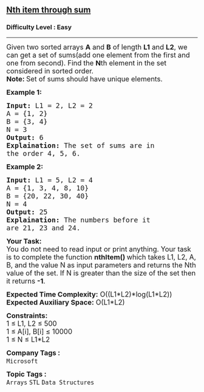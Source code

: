 <h2><a href="https://practice.geeksforgeeks.org/problems/nth-item-through-sum3544/1?page=2&difficulty[]=0&company[]=Amazon&company[]=Microsoft&company[]=Flipkart&company[]=Adobe&company[]=Google&company[]=Samsung&company[]=Accolite&company[]=MakeMyTrip&company[]=Snapdeal&company[]=Zoho&company[]=Paytm&company[]=Goldman%20Sachs&company[]=Morgan%20Stanley&company[]=Walmart&company[]=OYO%20Rooms&company[]=FactSet&company[]=D-E-Shaw&company[]=Ola%20Cabs&company[]=Oracle&company[]=MAQ%20Software&company[]=SAP%20Labs&company[]=VMWare&company[]=Hike&company[]=Facebook&company[]=Qualcomm&company[]=Intuit&company[]=Cisco&company[]=Visa&company[]=Directi&company[]=Linkedin&company[]=Yahoo&company[]=Payu&company[]=Wipro&company[]=BankBazaar&company[]=Synopsys&company[]=Citrix&company[]=Codenation&company[]=PayPal&company[]=TCS&company[]=Twitter&company[]=Housing.com&company[]=Atlassian&company[]=Media.net&company[]=GE&company[]=Yatra.com&company[]=Nutanix&company[]=Oxigen%20Wallet&company[]=Teradata&company[]=Accenture&company[]=Myntra&company[]=One97&company[]=Belzabar&company[]=Rockstand&company[]=Expedia&company[]=Kritikal%20Solutions&company[]=Drishti-Soft&company[]=Times%20Internet&company[]=Infosys&company[]=IBM&company[]=Groupon&company[]=Veritas&company[]=Opera&company[]=Juniper%20Networks&company[]=BrowserStack&company[]=Arcesium&company[]=Bloomberg&company[]=Cognizant&company[]=Moonfrog%20Labs&company[]=Netskope&company[]=Brocade&company[]=Sapient&company[]=Zillious&company[]=ABCO&company[]=OATS%20Systems&company[]=Kuliza&company[]=Airtel&company[]=Sprinklr&company[]=Fab.com&company[]=Informatica&company[]=National%20Instruments&company[]=JUSPAY&company[]=HSBC&company[]=Zomato&category[]=Arrays&sortBy=accuracy">Nth item through sum</a></h2><h3>Difficulty Level : Easy</h3><hr><div class="problems_problem_content__Xm_eO"><p><span style="font-size:18px">Given two sorted arrays <strong>A</strong> and <strong>B</strong> of length <strong>L1</strong>&nbsp;and <strong>L2</strong>, we can get a set of sums(add one element from the first and one from second). Find the <strong>N</strong>th element in the set considered in sorted order.<br>
<strong>Note:&nbsp;</strong>Set of sums should have unique elements.</span></p>

<p><strong><span style="font-size:18px">Example 1:</span></strong></p>

<pre><span style="font-size:18px"><strong>Input:</strong> L1 = 2, L2 = 2
A = {1, 2}
B = {3, 4}
N = 3
<strong>Output:</strong> 6
<strong>Explaination:</strong> The set of sums are in 
the order 4, 5, 6.</span></pre>

<p><strong><span style="font-size:18px">Example 2:</span></strong></p>

<pre><span style="font-size:18px"><strong>Input:</strong> L1 = 5, L2 = 4
A = {1, 3, 4, 8, 10}
B = {20, 22, 30, 40}
N = 4
<strong>Output:</strong> 25
<strong>Explaination:</strong> The numbers before it 
are 21, 23 and 24.</span></pre>

<p><span style="font-size:18px"><strong>Your Task:</strong><br>
You do not need to read input or print anything. Your task is to complete the function <strong>nthItem() </strong>which takes L1, L2, A, B, and the value N as input parameters and returns the Nth value of the set. If N is greater than the size of the set then it returns <strong>-1</strong>.</span></p>

<p><span style="font-size:18px"><strong>Expected Time Complexity:</strong> O((L1*L2)*log(L1*L2))<br>
<strong>Expected Auxiliary Space:</strong> O(L1*L2)</span></p>

<p><span style="font-size:18px"><strong>Constraints:</strong><br>
1 ≤ L1, L2 ≤ 500<br>
1 ≤ A[i], B[i] ≤ 10000<br>
1 ≤ N ≤ L1*L2</span></p>
</div><p><span style=font-size:18px><strong>Company Tags : </strong><br><code>Microsoft</code>&nbsp;<br><p><span style=font-size:18px><strong>Topic Tags : </strong><br><code>Arrays</code>&nbsp;<code>STL</code>&nbsp;<code>Data Structures</code>&nbsp;